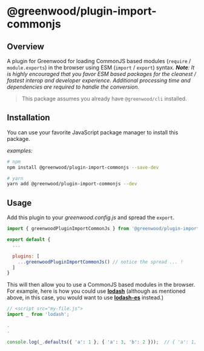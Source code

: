 # @greenwood/plugin-import-commonjs

## Overview
A plugin for Greenwood for loading CommonJS based modules (`require` / `module.exports`) in the browser using ESM (`import` / `export`) syntax.  _**Note**: It is highly encouraged that you favor ESM based packages for the cleanest / fastest interop and developer experience.  Additional processing time and dependencies are required to handle the conversion._

> This package assumes you already have `@greenwood/cli` installed.

## Installation
You can use your favorite JavaScript package manager to install this package.

_examples:_
```bash
# npm
npm install @greenwood/plugin-import-commonjs --save-dev

# yarn
yarn add @greenwood/plugin-import-commonjs --dev
```

## Usage
Add this plugin to your _greenwood.config.js_ and spread the `export`.

```javascript
import { greenwoodPluginImportCommonJs } from '@greenwood/plugin-import-commonjs';

export default {
  ...

  plugins: [
    ...greenwoodPluginImportCommonJs() // notice the spread ... !
  ]
}
```

This will then allow you to use a CommonJS based modules in the browser.   For example, here is how you could use [**lodash**](https://lodash.com/) (although as mentioned above, in this case, you would want to use [**lodash-es**](https://www.npmjs.com/package/lodash-es) instead.)

```javascript
// <script src="my-file.js">
import _ from 'lodash';

.
.

console.log(_.defaults({ 'a': 1 }, { 'a': 3, 'b': 2 }));  // { 'a': 1, 'b': 2 }
```